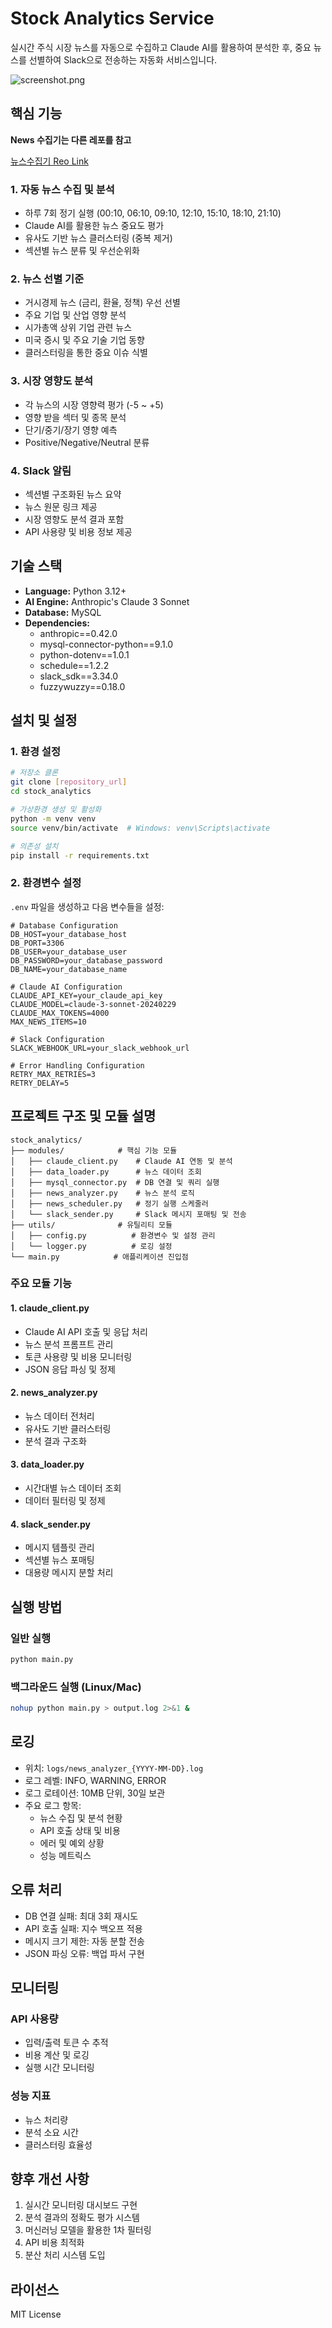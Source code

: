 # Stock Analytics Service

실시간 주식 시장 뉴스를 자동으로 수집하고 Claude AI를 활용하여 분석한 후, 중요 뉴스를 선별하여 Slack으로 전송하는 자동화 서비스입니다.

![screenshot.png](screenshot.png)

## 핵심 기능

**News 수집기는 다른 레포를 참고**

[뉴스수집기 Reo Link](https://github.com/TeiNam/news_collector)


### 1. 자동 뉴스 수집 및 분석
- 하루 7회 정기 실행 (00:10, 06:10, 09:10, 12:10, 15:10, 18:10, 21:10)
- Claude AI를 활용한 뉴스 중요도 평가
- 유사도 기반 뉴스 클러스터링 (중복 제거)
- 섹션별 뉴스 분류 및 우선순위화

### 2. 뉴스 선별 기준
- 거시경제 뉴스 (금리, 환율, 정책) 우선 선별
- 주요 기업 및 산업 영향 분석
- 시가총액 상위 기업 관련 뉴스
- 미국 증시 및 주요 기술 기업 동향
- 클러스터링을 통한 중요 이슈 식별

### 3. 시장 영향도 분석
- 각 뉴스의 시장 영향력 평가 (-5 ~ +5)
- 영향 받을 섹터 및 종목 분석
- 단기/중기/장기 영향 예측
- Positive/Negative/Neutral 분류

### 4. Slack 알림
- 섹션별 구조화된 뉴스 요약
- 뉴스 원문 링크 제공
- 시장 영향도 분석 결과 포함
- API 사용량 및 비용 정보 제공

## 기술 스택

- **Language:** Python 3.12+
- **AI Engine:** Anthropic's Claude 3 Sonnet
- **Database:** MySQL
- **Dependencies:** 
  - anthropic==0.42.0
  - mysql-connector-python==9.1.0
  - python-dotenv==1.0.1
  - schedule==1.2.2
  - slack_sdk==3.34.0
  - fuzzywuzzy==0.18.0

## 설치 및 설정

### 1. 환경 설정
```bash
# 저장소 클론
git clone [repository_url]
cd stock_analytics

# 가상환경 생성 및 활성화
python -m venv venv
source venv/bin/activate  # Windows: venv\Scripts\activate

# 의존성 설치
pip install -r requirements.txt
```

### 2. 환경변수 설정
`.env` 파일을 생성하고 다음 변수들을 설정:

```env
# Database Configuration
DB_HOST=your_database_host
DB_PORT=3306
DB_USER=your_database_user
DB_PASSWORD=your_database_password
DB_NAME=your_database_name

# Claude AI Configuration
CLAUDE_API_KEY=your_claude_api_key
CLAUDE_MODEL=claude-3-sonnet-20240229
CLAUDE_MAX_TOKENS=4000
MAX_NEWS_ITEMS=10

# Slack Configuration
SLACK_WEBHOOK_URL=your_slack_webhook_url

# Error Handling Configuration
RETRY_MAX_RETRIES=3
RETRY_DELAY=5
```

## 프로젝트 구조 및 모듈 설명

```
stock_analytics/
├── modules/            # 핵심 기능 모듈
│   ├── claude_client.py    # Claude AI 연동 및 분석
│   ├── data_loader.py      # 뉴스 데이터 조회
│   ├── mysql_connector.py  # DB 연결 및 쿼리 실행
│   ├── news_analyzer.py    # 뉴스 분석 로직
│   ├── news_scheduler.py   # 정기 실행 스케줄러
│   └── slack_sender.py     # Slack 메시지 포매팅 및 전송
├── utils/              # 유틸리티 모듈
│   ├── config.py          # 환경변수 및 설정 관리
│   └── logger.py          # 로깅 설정
└── main.py            # 애플리케이션 진입점
```

### 주요 모듈 기능

#### 1. claude_client.py
- Claude AI API 호출 및 응답 처리
- 뉴스 분석 프롬프트 관리
- 토큰 사용량 및 비용 모니터링
- JSON 응답 파싱 및 정제

#### 2. news_analyzer.py
- 뉴스 데이터 전처리
- 유사도 기반 클러스터링
- 분석 결과 구조화

#### 3. data_loader.py
- 시간대별 뉴스 데이터 조회
- 데이터 필터링 및 정제

#### 4. slack_sender.py
- 메시지 템플릿 관리
- 섹션별 뉴스 포매팅
- 대용량 메시지 분할 처리

## 실행 방법

### 일반 실행
```bash
python main.py
```

### 백그라운드 실행 (Linux/Mac)
```bash
nohup python main.py > output.log 2>&1 &
```

## 로깅

- 위치: `logs/news_analyzer_{YYYY-MM-DD}.log`
- 로그 레벨: INFO, WARNING, ERROR
- 로그 로테이션: 10MB 단위, 30일 보관
- 주요 로그 항목:
  - 뉴스 수집 및 분석 현황
  - API 호출 상태 및 비용
  - 에러 및 예외 상황
  - 성능 메트릭스

## 오류 처리

- DB 연결 실패: 최대 3회 재시도
- API 호출 실패: 지수 백오프 적용
- 메시지 크기 제한: 자동 분할 전송
- JSON 파싱 오류: 백업 파서 구현

## 모니터링

### API 사용량
- 입력/출력 토큰 수 추적
- 비용 계산 및 로깅
- 실행 시간 모니터링

### 성능 지표
- 뉴스 처리량
- 분석 소요 시간
- 클러스터링 효율성

## 향후 개선 사항

1. 실시간 모니터링 대시보드 구현
2. 분석 결과의 정확도 평가 시스템
3. 머신러닝 모델을 활용한 1차 필터링
4. API 비용 최적화
5. 분산 처리 시스템 도입

## 라이선스

MIT License
